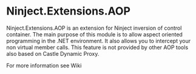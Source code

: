 Ninject.Extensions.AOP
=====================

Ninject.Extensions.AOP is an extension for Ninject inversion of control container. The main purpose of this module is to allow aspect oriented programming in the .NET environment. It also allows you to intercept your non virtual member calls. This feature is not provided by other AOP tools also based on Castle Dynamic Proxy.

For more information see Wiki
